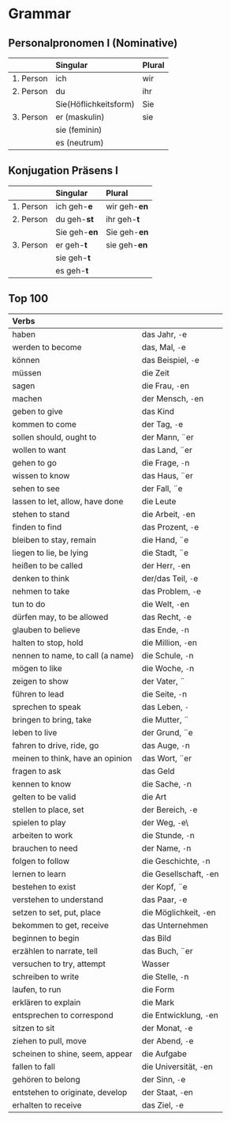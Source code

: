 # Grammar 
## Personalpronomen I (Nominative)

|               | Singular              | Plural|
| ------------- |:----------------------| :-----|
| 1. Person     | ich                   | wir   |
| 2. Person     | du                    | ihr   |
|               | Sie(Höflichkeitsform) | Sie   |
| 3. Person     | er (maskulin)         | sie   |
|               | sie (feminin)         |       |
|               | es (neutrum)          |       |

## Konjugation Präsens I

|               | Singular       | Plural             |
| ------------- |:---------------| :------------------|
| 1. Person     | ich geh-**e**  | wir geh-**en**     |
| 2. Person     | du geh-**st**  | ihr geh-**t**      |
|               | Sie geh-**en** | Sie geh-**en**     |
| 3. Person     | er geh-**t**   | sie geh-**en**     |
|               | sie geh-**t**  |                    |
|               | es geh-**t**   |                    |



## Top 100

| Verbs                                |                           |
| :----------------------------------- |:--------------------------|
| haben                                | das Jahr, `-`e            |
| werden to become                     | das, Mal, `-`e            |
| können                               | das Beispiel, `-`e        |
| müssen                               | die Zeit                  | 
| sagen                                | die Frau, `-`en           |
| machen                               | der Mensch, `-`en         |
| geben to give                        | das Kind                  |
| kommen to come                       | der Tag, `-`e             |
| sollen should, ought to              | der Mann, ¨er             |
| wollen to want                       | das Land, ¨er             |
| gehen to go                          | die Frage, `-`n           |
| wissen to know                       | das Haus, ¨er             |
| sehen to see                         | der Fall, ¨e              |
| lassen to let, allow, have done      | die Leute                 |
| stehen to stand                      | die Arbeit, `-`en         |
| finden to find                       | das Prozent, `-`e         |
| bleiben to stay, remain              | die Hand, ¨e              |
| liegen to lie, be lying              | die Stadt, ¨e             |
| heißen to be called                  | der Herr, `-`en           |
| denken to think                      | der/das Teil, `-`e        |
| nehmen to take                       | das Problem, `-`e         |
| tun to do                            | die Welt, `-`en           |
| dürfen may, to be allowed            | das Recht, `-`e           |
| glauben to believe                   | das Ende, `-`n            |
| halten to stop, hold                 | die Million, `-`en        |
| nennen to name, to call (a name)     | die Schule, `-`n          |
| mögen to like                        | die Woche, `-`n           |
| zeigen to show                       | der Vater, ¨              | 
| führen to lead                       | die Seite, `-`n           |
| sprechen to speak                    | das Leben, `-`            |
| bringen to bring, take               | die Mutter, ¨             |
| leben to live                        | der Grund, ¨e             |
| fahren to drive, ride, go            | das Auge, `-`n            |
| meinen to think, have an opinion     | das Wort, ¨er             |
| fragen to ask                        | das Geld                  |
| kennen to know                       | die Sache, `-`n           |
| gelten to be valid                   | die Art                   |
| stellen to place, set                | der Bereich, `-`e         |
| spielen to play                      | der Weg, `-`e\            |
| arbeiten to work                     | die Stunde, `-`n          |
| brauchen to need                     | der Name, `-`n            |
| folgen to follow                     | die Geschichte, `-`n      |
| lernen to learn                      | die Gesellschaft, `-`en   |
| bestehen to exist                    | der Kopf, ¨e              |
| verstehen to understand              | das Paar, `-`e            |
| setzen to set, put, place            | die Möglichkeit, `-`en    |
| bekommen to get, receive             | das Unternehmen           |
| beginnen to begin                    | das Bild                  |
| erzählen to narrate, tell            | das Buch, ¨er             |
| versuchen to try, attempt            | Wasser                    |
| schreiben to write                   | die Stelle, `-`n          |
| laufen, to run                       | die Form                  |
| erklären to explain                  | die Mark                  |
| entsprechen to correspond            | die Entwicklung, `-`en    |
| sitzen to sit                        | der Monat, `-`e           |
| ziehen to pull, move                 | der Abend, `-`e           |
| scheinen to shine, seem, appear      | die Aufgabe               |
| fallen to fall                       | die Universität, `-`en    |
| gehören to belong                    | der Sinn, `-`e            |
| entstehen to originate, develop      | der Staat, `-`en          |
| erhalten to receive                  | das Ziel, `-`e            |




